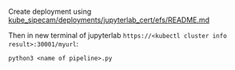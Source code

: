 Create deployment using [kube_sipecam/deployments/jupyterlab_cert/efs/README.md](https://github.com/CONABIO/kube_sipecam/blob/master/deployments/jupyterlab_cert/efs/README.md)

Then in new terminal of jupyterlab `https://<kubectl cluster info result>:30001/myurl`:

```
python3 <name of pipeline>.py
```
